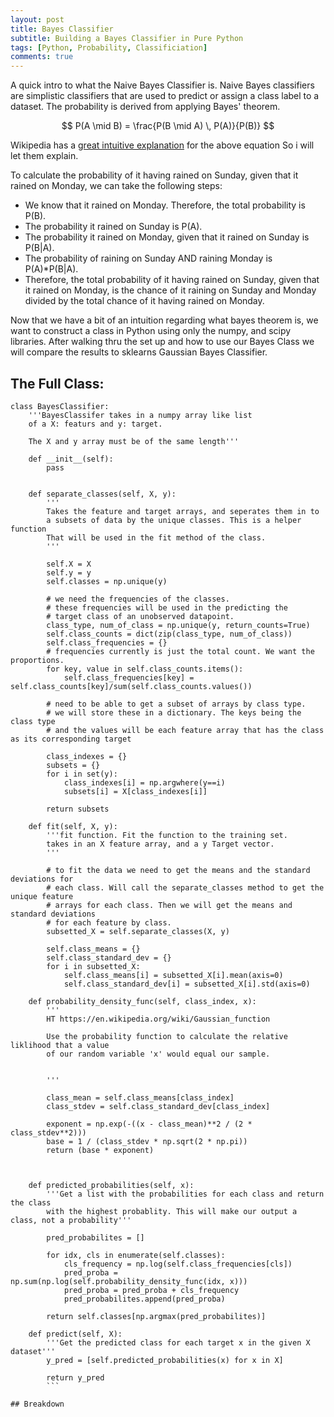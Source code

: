 ```yaml
---
layout: post
title: Bayes Classifier
subtitle: Building a Bayes Classifier in Pure Python
tags: [Python, Probability, Classificiation]
comments: true
---
```


A quick intro to what the Naive Bayes Classifier is. Naive Bayes classifiers are simplistic classifiers that are used to predict or assign a class label to a dataset. The probability is derived from applying Bayes' theorem.


$$ P(A \mid B) = \frac{P(B \mid A) \, P(A)}{P(B)} $$

Wikipedia has a  [great intuitive explanation](https://simple.wikipedia.org/wiki/Bayes%27_theorem#:~:text=From%20Wikipedia%2C%20the%20free%20encyclopedia,that%20evidence%20given%20the%20hypothesis.) for the above equation So i will let them explain. 

To calculate the probability of it having rained on Sunday, given that it rained on Monday, we can take the following steps:

* We know that it rained on Monday. Therefore, the total probability is P(B).
* The probability it rained on Sunday is P(A).
* The probability it rained on Monday, given that it rained on Sunday is P(B|A).
* The probability of raining on Sunday AND raining Monday is P(A)*P(B|A).
* Therefore, the total probability of it having rained on Sunday, given that it rained on Monday, is the chance of it raining on Sunday and Monday divided by the total chance of it having rained on Monday.


Now that we have a bit of an intuition regarding what bayes theorem is, we want to construct a class in Python using only the numpy, and scipy libraries. After walking thru the set up and how to use our Bayes Class we will compare the results to sklearns Gaussian Bayes Classifier. 

## The Full Class:

```
class BayesClassifier:
    '''BayesClassifer takes in a numpy array like list
    of a X: featurs and y: target. 
    
    The X and y array must be of the same length'''
    
    def __init__(self):
        pass

    
    def separate_classes(self, X, y):
        '''
        Takes the feature and target arrays, and seperates them in to
        a subsets of data by the unique classes. This is a helper function
        That will be used in the fit method of the class. 
        '''
       
        self.X = X
        self.y = y
        self.classes = np.unique(y)
        
        # we need the frequencies of the classes.
        # these frequencies will be used in the predicting the 
        # target class of an unobserved datapoint.
        class_type, num_of_class = np.unique(y, return_counts=True)
        self.class_counts = dict(zip(class_type, num_of_class))
        self.class_frequencies = {}
        # frequencies currently is just the total count. We want the proportions. 
        for key, value in self.class_counts.items():
            self.class_frequencies[key] = self.class_counts[key]/sum(self.class_counts.values())
        
        # need to be able to get a subset of arrays by class type. 
        # we will store these in a dictionary. The keys being the class type
        # and the values will be each feature array that has the class as its corresponding target
        
        class_indexes = {}
        subsets = {}
        for i in set(y):
            class_indexes[i] = np.argwhere(y==i)
            subsets[i] = X[class_indexes[i]]
        
        return subsets
    
    def fit(self, X, y):
        '''fit function. Fit the function to the training set.
        takes in an X feature array, and a y Target vector. 
        '''
        
        # to fit the data we need to get the means and the standard deviations for 
        # each class. Will call the separate_classes method to get the unique feature
        # arrays for each class. Then we will get the means and standard deviations
        # for each feature by class. 
        subsetted_X = self.separate_classes(X, y)
        
        self.class_means = {}
        self.class_standard_dev = {}
        for i in subsetted_X:
            self.class_means[i] = subsetted_X[i].mean(axis=0)
            self.class_standard_dev[i] = subsetted_X[i].std(axis=0)
    
    def probability_density_func(self, class_index, x):
        '''
        HT https://en.wikipedia.org/wiki/Gaussian_function
        
        Use the probability function to calculate the relative liklihood that a value
        of our random variable 'x' would equal our sample.
        
        
        '''
        
        class_mean = self.class_means[class_index]
        class_stdev = self.class_standard_dev[class_index]
        
        exponent = np.exp(-((x - class_mean)**2 / (2 * class_stdev**2)))
        base = 1 / (class_stdev * np.sqrt(2 * np.pi))
        return (base * exponent)
    

        
    def predicted_probabilities(self, x):
        '''Get a list with the probabilities for each class and return the class
        with the highest probablity. This will make our output a class, not a probability'''
        
        pred_probabilites = []
                       
        for idx, cls in enumerate(self.classes):
            cls_frequency = np.log(self.class_frequencies[cls])
            pred_proba = np.sum(np.log(self.probability_density_func(idx, x)))
            pred_proba = pred_proba + cls_frequency
            pred_probabilites.append(pred_proba)
        
        return self.classes[np.argmax(pred_probabilites)]

    def predict(self, X):
        '''Get the predicted class for each target x in the given X dataset'''
        y_pred = [self.predicted_probabilities(x) for x in X]
        
        return y_pred
        ```

## Breakdown

